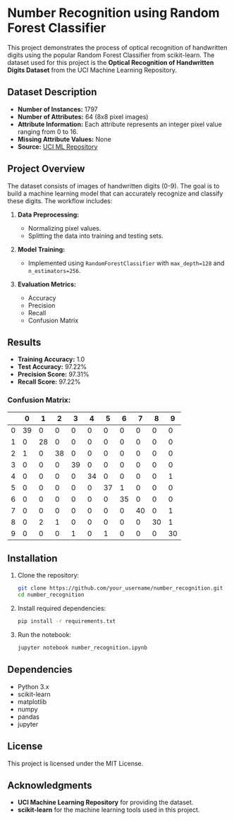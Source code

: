 
# Number Recognition using Random Forest Classifier

This project demonstrates the process of optical recognition of handwritten digits using the popular Random Forest Classifier from scikit-learn. The dataset used for this project is the **Optical Recognition of Handwritten Digits Dataset** from the UCI Machine Learning Repository.

## Dataset Description

- **Number of Instances:** 1797
- **Number of Attributes:** 64 (8x8 pixel images)
- **Attribute Information:** Each attribute represents an integer pixel value ranging from 0 to 16.
- **Missing Attribute Values:** None
- **Source:** [UCI ML Repository](https://archive.ics.uci.edu/ml/datasets/Optical+Recognition+of+Handwritten+Digits)

## Project Overview

The dataset consists of images of handwritten digits (0-9). The goal is to build a machine learning model that can accurately recognize and classify these digits. The workflow includes:

1. **Data Preprocessing:** 
   - Normalizing pixel values.
   - Splitting the data into training and testing sets.
     

2. **Model Training:**
   - Implemented using `RandomForestClassifier` with `max_depth=128` and `n_estimators=256`.

3. **Evaluation Metrics:**
   - Accuracy
   - Precision
   - Recall
   - Confusion Matrix

## Results

- **Training Accuracy:** 1.0
- **Test Accuracy:** 97.22%
- **Precision Score:** 97.31%
- **Recall Score:** 97.22%

### Confusion Matrix:
|   | 0 | 1 | 2 | 3 | 4 | 5 | 6 | 7 | 8 | 9 |
|---|---|---|---|---|---|---|---|---|---|---|
| 0 | 39| 0 | 0 | 0 | 0 | 0 | 0 | 0 | 0 | 0 |
| 1 | 0 | 28| 0 | 0 | 0 | 0 | 0 | 0 | 0 | 0 |
| 2 | 1 | 0 | 38| 0 | 0 | 0 | 0 | 0 | 0 | 0 |
| 3 | 0 | 0 | 0 | 39| 0 | 0 | 0 | 0 | 0 | 0 |
| 4 | 0 | 0 | 0 | 0 | 34| 0 | 0 | 0 | 0 | 1 |
| 5 | 0 | 0 | 0 | 0 | 0 | 37| 1 | 0 | 0 | 0 |
| 6 | 0 | 0 | 0 | 0 | 0 | 0 | 35| 0 | 0 | 0 |
| 7 | 0 | 0 | 0 | 0 | 0 | 0 | 0 | 40| 0 | 1 |
| 8 | 0 | 2 | 1 | 0 | 0 | 0 | 0 | 0 | 30| 1 |
| 9 | 0 | 0 | 0 | 1 | 0 | 1 | 0 | 0 | 0 | 30|

## Installation

1. Clone the repository:
   ```bash
   git clone https://github.com/your_username/number_recognition.git
   cd number_recognition
   ```

2. Install required dependencies:
   ```bash
   pip install -r requirements.txt
   ```

3. Run the notebook:
   ```bash
   jupyter notebook number_recognition.ipynb
   ```

## Dependencies

- Python 3.x
- scikit-learn
- matplotlib
- numpy
- pandas
- jupyter

## License

This project is licensed under the MIT License.

## Acknowledgments

- **UCI Machine Learning Repository** for providing the dataset.
- **scikit-learn** for the machine learning tools used in this project.
